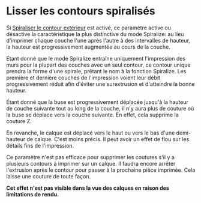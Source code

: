 Lisser les contours spiralisés
===

Si [Spiraliser le contour extérieur](magic_spiralize.md) est activé, ce paramètre active ou désactive la caractéristique la plus distinctive du mode Spiralize: au lieu d'imprimer chaque couche l'une après l'autre à des intervalles de hauteur, la hauteur est progressivement augmentée au cours de la couche.

Étant donné que le mode Spiralize entraîne uniquement l'impression des murs pour la plupart des couches avec un seul contour, ce contour unique prendra la forme d'une spirale, prêtant le nom à la fonction Spiralize. Les première et dernière couches de l'impression voient leur débit progressivement réduit afin d'éviter une surextrusion et d'atteindre la bonne hauteur.

Étant donné que la buse est progressivement déplacée jusqu'à la hauteur de couche suivante tout au long de la couche, il n'y aura plus de couture où la buse se déplace vers la couche suivante. En effet, cela supprime la couture Z.

En revanche, le calque est déplacé vers le haut ou vers le bas d'une demi-hauteur de calque. C'est moins précis. Il peut avoir un effet de flou sur les détails fins de l'impression.

Ce paramètre n'est pas efficace pour supprimer les coutures s'il y a plusieurs contours à imprimer sur un calque. Il faudra encore arrêter l'extrusion après le contour pour passer à la prochaine pièce imprimée. Cela laisse une couture de toute façon.

**Cet effet n'est pas visible dans la vue des calques en raison des limitations de rendu.**

